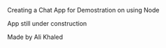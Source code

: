 Creating a Chat App for Demostration on using Node

App still under construction

Made by Ali Khaled
